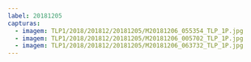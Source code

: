 ```yaml
---
label: 20181205
capturas:
  - imagem: TLP1/2018/201812/20181205/M20181206_055354_TLP_1P.jpg
  - imagem: TLP1/2018/201812/20181205/M20181206_005702_TLP_1P.jpg
  - imagem: TLP1/2018/201812/20181205/M20181206_063732_TLP_1P.jpg
---
```

